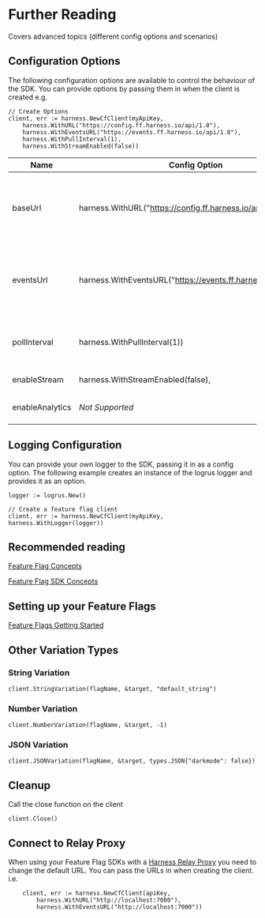# Further Reading

Covers advanced topics (different config options and scenarios)

## Configuration Options
The following configuration options are available to control the behaviour of the SDK.
You can provide options by passing them in when the client is created e.g.

```golang
// Create Options
client, err := harness.NewCfClient(myApiKey, 
	harness.WithURL("https://config.ff.harness.io/api/1.0"), 
	harness.WithEventsURL("https://events.ff.harness.io/api/1.0"), 
	harness.WithPullInterval(1),
	harness.WithStreamEnabled(false))

```

| Name            | Config Option                                                  | Description                                                                                                                                      | default                              |
|-----------------|----------------------------------------------------------------|--------------------------------------------------------------------------------------------------------------------------------------------------|--------------------------------------|
| baseUrl         | harness.WithURL("https://config.ff.harness.io/api/1.0")        | the URL used to fetch feature flag evaluations. You should change this when using the Feature Flag proxy to http://localhost:7000                | https://config.ff.harness.io/api/1.0 |
| eventsUrl       | harness.WithEventsURL("https://events.ff.harness.io/api/1.0"), | the URL used to post metrics data to the feature flag service. You should change this when using the Feature Flag proxy to http://localhost:7000 | https://events.ff.harness.io/api/1.0 |
| pollInterval    | harness.WithPullInterval(1))                                   | when running in stream mode, the interval in minutes that we poll for changes.                                                                   | 1                                   |
| enableStream    | harness.WithStreamEnabled(false),                              | Enable streaming mode.                                                                                                                           | true                                 |
| enableAnalytics | *Not Supported*                                                | Enable analytics.  Metrics data is posted every 60s                                                                                              | *Not Supported*                      |

## Logging Configuration
You can provide your own logger to the SDK, passing it in as a config option.
The following example creates an instance of the logrus logger and provides it as an option.


```golang
logger := logrus.New()

// Create a feature flag client
client, err := harness.NewCfClient(myApiKey, harness.WithLogger(logger))
```

## Recommended reading

[Feature Flag Concepts](https://ngdocs.harness.io/article/7n9433hkc0-cf-feature-flag-overview)

[Feature Flag SDK Concepts](https://ngdocs.harness.io/article/rvqprvbq8f-client-side-and-server-side-sdks)

## Setting up your Feature Flags

[Feature Flags Getting Started](https://ngdocs.harness.io/article/0a2u2ppp8s-getting-started-with-feature-flags)

## Other Variation Types

### String Variation
```golang
client.StringVariation(flagName, &target, "default_string")
```

### Number Variation
```golang
client.NumberVariation(flagName, &target, -1)
```

### JSON Variation
```golang
client.JSONVariation(flagName, &target, types.JSON{"darkmode": false})
```


## Cleanup
Call the close function on the client

```golang
client.Close()
```


## Connect to Relay Proxy

When using your Feature Flag SDKs with a [Harness Relay Proxy](https://ngdocs.harness.io/article/q0kvq8nd2o-relay-proxy) you need to change the default URL.
You can pass the URLs in when creating the client. i.e.

```golang
	client, err := harness.NewCfClient(apiKey,
		harness.WithURL("http://localhost:7000"),
		harness.WithEventsURL("http://localhost:7000"))
```
